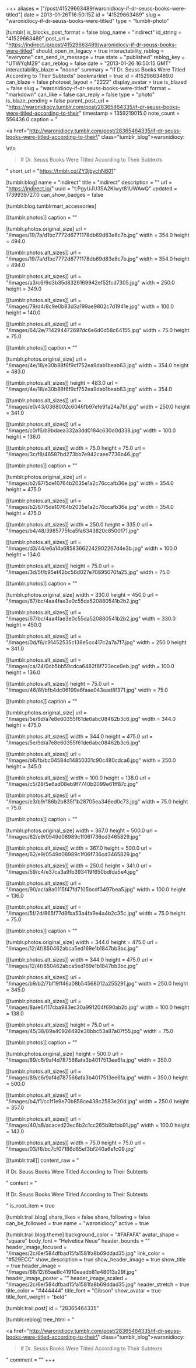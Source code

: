 +++
aliases = ["/post/41529663489/waronidiocy-if-dr-seuss-books-were-titled"]
date = 2013-01-26T16:50:15Z
id = "41529663489"
slug = "waronidiocy-if-dr-seuss-books-were-titled"
type = "tumblr-photo"

[tumblr]
is_blocks_post_format = false
blog_name = "indirect"
id_string = "41529663489"
post_url = "https://indirect.io/post/41529663489/waronidiocy-if-dr-seuss-books-were-titled"
should_open_in_legacy = true
interactability_reblog = "everyone"
can_send_in_message = true
state = "published"
reblog_key = "UTWYqM29"
can_reblog = false
date = "2013-01-26 16:50:15 GMT"
interactability_blaze = "noone"
summary = "If Dr. Seuss Books Were Titled According to Their Subtexts"
bookmarklet = true
id = 41529663489.0
can_blaze = false
photoset_layout = "2222"
display_avatar = true
is_blazed = false
slug = "waronidiocy-if-dr-seuss-books-were-titled"
format = "markdown"
can_like = false
can_reply = false
type = "photo"
is_blaze_pending = false
parent_post_url = "https://waronidiocy.tumblr.com/post/28365464335/if-dr-seuss-books-were-titled-according-to-their"
timestamp = 1359219015.0
note_count = 556436.0
caption = "<p><a href=\"http://waronidiocy.tumblr.com/post/28365464335/if-dr-seuss-books-were-titled-according-to-their\" class=\"tumblr_blog\">waronidiocy</a>:</p>\n\n<blockquote><p>If Dr. Seuss Books Were Titled According to Their Subtexts</p></blockquote>"
short_url = "https://tmblr.co/ZY3jbychN601"

[tumblr.blog]
name = "indirect"
title = "indirect"
description = ""
url = "https://indirect.io/"
uuid = "t:PgyUJU3SA2Klwyt81UWAwQ"
updated = 1739939727.0
can_show_badges = false

[tumblr.blog.tumblrmart_accessories]

[[tumblr.photos]]
caption = ""

[tumblr.photos.original_size]
url = "/images/19/7a/d1bc7772d6771178db69d83e8c7b.jpg"
width = 354.0
height = 494.0

[[tumblr.photos.alt_sizes]]
url = "/images/19/7a/d1bc7772d6771178db69d83e8c7b.jpg"
width = 354.0
height = 494.0

[[tumblr.photos.alt_sizes]]
url = "/images/a3/c6/9d3b35d8326169942ef52fcd7305.jpg"
width = 250.0
height = 349.0

[[tumblr.photos.alt_sizes]]
url = "/images/79/d4/8c9e0b83d3a199ae9802c7d1941e.jpg"
width = 100.0
height = 140.0

[[tumblr.photos.alt_sizes]]
url = "/images/64/2e/714294472697dc6e6d0d58c64155.jpg"
width = 75.0
height = 75.0

[[tumblr.photos]]
caption = ""

[tumblr.photos.original_size]
url = "/images/4e/18/e30b88f6f9cf752ea9dab1beab63.jpg"
width = 354.0
height = 483.0

[[tumblr.photos.alt_sizes]]
height = 483.0
url = "/images/4e/18/e30b88f6f9cf752ea9dab1beab63.jpg"
width = 354.0

[[tumblr.photos.alt_sizes]]
url = "/images/e0/43/0368002c6046fb97efe91a24a7bf.jpg"
width = 250.0
height = 341.0

[[tumblr.photos.alt_sizes]]
url = "/images/c0/f6/b9bdaea332a3dd0184c630d0d338.jpg"
width = 100.0
height = 136.0

[[tumblr.photos.alt_sizes]]
width = 75.0
height = 75.0
url = "/images/3c/f8/46587bd273bb7e942caee7736b46.jpg"

[[tumblr.photos]]
caption = ""

[tumblr.photos.original_size]
url = "/images/b2/87/5de10764b2035e1a2c76ccafb36e.jpg"
width = 354.0
height = 475.0

[[tumblr.photos.alt_sizes]]
url = "/images/b2/87/5de10764b2035e1a2c76ccafb36e.jpg"
width = 354.0
height = 475.0

[[tumblr.photos.alt_sizes]]
width = 250.0
height = 335.0
url = "/images/b4/48/3985775fca5fa6343820c8500171.jpg"

[[tumblr.photos.alt_sizes]]
url = "/images/d3/44/e6a14a68583662242902267d4e3b.jpg"
width = 100.0
height = 134.0

[[tumblr.photos.alt_sizes]]
height = 75.0
url = "/images/3d/5f/b95ef42bc56d027e70895070fa25.jpg"
width = 75.0

[[tumblr.photos]]
caption = ""

[tumblr.photos.original_size]
width = 330.0
height = 450.0
url = "/images/67/bc/4aa4fae3e0c55da520880541b2b2.jpg"

[[tumblr.photos.alt_sizes]]
url = "/images/67/bc/4aa4fae3e0c55da520880541b2b2.jpg"
width = 330.0
height = 450.0

[[tumblr.photos.alt_sizes]]
url = "/images/0d/f6/c91452535c138e5cc417c2a7a7f7.jpg"
width = 250.0
height = 341.0

[[tumblr.photos.alt_sizes]]
url = "/images/ca/24/0cb5bb59cdca6482f8f723ece9eb.jpg"
width = 100.0
height = 136.0

[[tumblr.photos.alt_sizes]]
height = 75.0
url = "/images/46/8f/bfb4dc06199a6faae043ead8f371.jpg"
width = 75.0

[[tumblr.photos]]
caption = ""

[tumblr.photos.original_size]
url = "/images/5e/9d/a7e8e60355f61de6abc08462b3c6.jpg"
width = 344.0
height = 475.0

[[tumblr.photos.alt_sizes]]
width = 344.0
height = 475.0
url = "/images/5e/9d/a7e8e60355f61de6abc08462b3c6.jpg"

[[tumblr.photos.alt_sizes]]
url = "/images/b6/fb/bc04584d14850331c90c480cdca6.jpg"
width = 250.0
height = 345.0

[[tumblr.photos.alt_sizes]]
width = 100.0
height = 138.0
url = "/images/c5/28/5e6ad08eb9f7740b2099e61ff87c.jpg"

[[tumblr.photos.alt_sizes]]
url = "/images/e3/b9/186b2b835f1b28705ea346ed0c73.jpg"
width = 75.0
height = 75.0

[[tumblr.photos]]
caption = ""

[tumblr.photos.original_size]
width = 367.0
height = 500.0
url = "/images/62/e9/0549d08989c1f06f736cd3465829.jpg"

[[tumblr.photos.alt_sizes]]
width = 367.0
height = 500.0
url = "/images/62/e9/0549d08989c1f06f736cd3465829.jpg"

[[tumblr.photos.alt_sizes]]
width = 250.0
height = 341.0
url = "/images/59/c4/e37ca3a9fb393419f650bdfda5e4.jpg"

[[tumblr.photos.alt_sizes]]
url = "/images/90/ac/a8a0115f47fd7105bcdf3497bea5.jpg"
width = 100.0
height = 136.0

[[tumblr.photos.alt_sizes]]
url = "/images/5f/2d/865f77d8fba53a4fa9e4a4b2c35c.jpg"
width = 75.0
height = 75.0

[[tumblr.photos]]
caption = ""

[tumblr.photos.original_size]
width = 344.0
height = 475.0
url = "/images/12/4f/850462abca5ed169e1b1847bb3bc.jpg"

[[tumblr.photos.alt_sizes]]
width = 344.0
height = 475.0
url = "/images/12/4f/850462abca5ed169e1b1847bb3bc.jpg"

[[tumblr.photos.alt_sizes]]
url = "/images/b9/b2/7bf19ff46a08b54568012a255291.jpg"
width = 250.0
height = 345.0

[[tumblr.photos.alt_sizes]]
url = "/images/8a/e6/117cba983ec30a991204f690ab2b.jpg"
width = 100.0
height = 138.0

[[tumblr.photos.alt_sizes]]
height = 75.0
url = "/images/45/38/89a40924492e38bbc53a87a07f55.jpg"
width = 75.0

[[tumblr.photos]]
caption = ""

[tumblr.photos.original_size]
height = 500.0
url = "/images/89/c6/9af4d787566afa3b4017513ee6fa.jpg"
width = 350.0

[[tumblr.photos.alt_sizes]]
url = "/images/89/c6/9af4d787566afa3b4017513ee6fa.jpg"
width = 350.0
height = 500.0

[[tumblr.photos.alt_sizes]]
url = "/images/b4/f1/cc1f1e9e70b858ce438c2583e20d.jpg"
width = 250.0
height = 357.0

[[tumblr.photos.alt_sizes]]
url = "/images/40/a8/acaced23ec6b2c1cc265b9bfbb91.jpg"
width = 100.0
height = 143.0

[[tumblr.photos.alt_sizes]]
width = 75.0
height = 75.0
url = "/images/03/f6/bc7cf07186d65ef3bf240a6e1c09.jpg"

[[tumblr.trail]]
content_raw = "<p>If Dr. Seuss Books Were Titled According to Their Subtexts</p>"
content = "<p>If Dr. Seuss Books Were Titled According to Their Subtexts</p>"
is_root_item = true

[tumblr.trail.blog]
share_likes = false
share_following = false
can_be_followed = true
name = "waronidiocy"
active = true

[tumblr.trail.blog.theme]
background_color = "#FAFAFA"
avatar_shape = "square"
body_font = "Helvetica Neue"
header_bounds = ""
header_image_focused = "/images/2c/6e/584dfbad15fa1581fa8b69ddad35.jpg"
link_color = "#529ECC"
show_description = true
show_header_image = true
show_title = true
header_image = "/images/68/12/65ae8c41910eaadb81e48013a29f.jpg"
header_image_poster = ""
header_image_scaled = "/images/2c/6e/584dfbad15fa1581fa8b69ddad35.jpg"
header_stretch = true
title_color = "#444444"
title_font = "Gibson"
show_avatar = true
title_font_weight = "bold"

[tumblr.trail.post]
id = "28365464335"

[tumblr.reblog]
tree_html = "<p><a href=\"http://waronidiocy.tumblr.com/post/28365464335/if-dr-seuss-books-were-titled-according-to-their\" class=\"tumblr_blog\">waronidiocy</a>:</p><blockquote><p>If Dr. Seuss Books Were Titled According to Their Subtexts</p></blockquote>"
comment = ""
+++
